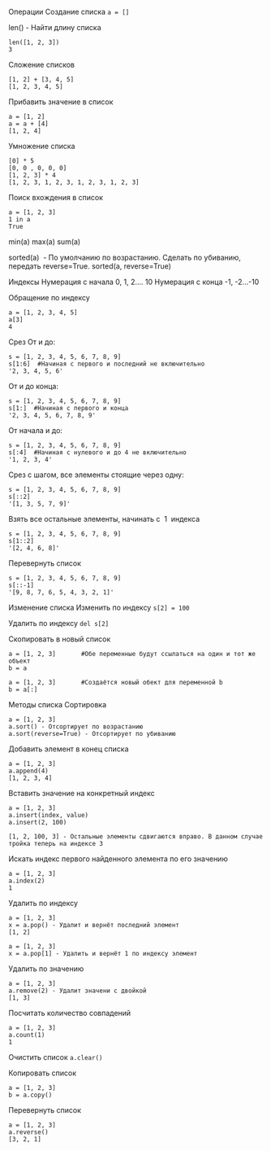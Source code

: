 Операции
Создание списка
`a = []`

len() - Найти длину списка

```
len([1, 2, 3])
3
```

Сложение списков

```
[1, 2] + [3, 4, 5]
[1, 2, 3, 4, 5]
```

Прибавить значение в список

```
a = [1, 2]
a = a + [4]
[1, 2, 4]
```

Умножение списка

```
[0] * 5
[0, 0 , 0, 0, 0]
[1, 2, 3] * 4
[1, 2, 3, 1, 2, 3, 1, 2, 3, 1, 2, 3]
```

Поиск вхождения в список

```
a = [1, 2, 3]
1 in a
True
```

min(a)
max(a)
sum(a)

sorted(a)  - По умолчанию по возрастанию. Сделать по убиванию, передать reverse=True. sorted(a, reverse=True)

Индексы
Нумерация с начала 0, 1, 2.... 10
Нумерация с конца -1, -2...-10

Обращение по индексу

```
a = [1, 2, 3, 4, 5]
a[3]
4
```

Срез
От и до:

```
s = [1, 2, 3, 4, 5, 6, 7, 8, 9]
s[1:6]  #Начиная с первого и последний не включительно
'2, 3, 4, 5, 6'
```

От и до конца:

```
s = [1, 2, 3, 4, 5, 6, 7, 8, 9]
s[1:]  #Начиная с первого и конца
'2, 3, 4, 5, 6, 7, 8, 9'
```

От начала и до:

```
s = [1, 2, 3, 4, 5, 6, 7, 8, 9]
s[:4]  #Начиная с нулевого и до 4 не включительно
'1, 2, 3, 4'
```

Срез с шагом, все элементы стоящие через одну:

```
s = [1, 2, 3, 4, 5, 6, 7, 8, 9]
s[::2]
'[1, 3, 5, 7, 9]'
```

Взять все остальные элементы, начинать с  1  индекса

```
s = [1, 2, 3, 4, 5, 6, 7, 8, 9]
s[1::2]
'[2, 4, 6, 8]'
```

Перевернуть список

```
s = [1, 2, 3, 4, 5, 6, 7, 8, 9]
s[::-1]
'[9, 8, 7, 6, 5, 4, 3, 2, 1]'
```

Изменение списка
Изменить по индексу
`s[2] = 100`

Удалить по индексу
`del s[2]`

Скопировать в новый список

```
a = [1, 2, 3]       #Обе переменные будут ссылаться на один и тот же объект
b = a

a = [1, 2, 3]       #Создаётся новый обект для переменной b
b = a[:]
```

Методы списка
Сортировка

```
a = [1, 2, 3]
a.sort() - Отсортирует по возрастанию
a.sort(reverse=True) - Отсортирует по убиванию
```

Добавить элемент в конец списка

```
a = [1, 2, 3]
a.append(4)
[1, 2, 3, 4]
```

Вставить значение на конкретный индекс

```
a = [1, 2, 3]
a.insert(index, value)
a.insert(2, 100)

[1, 2, 100, 3] - Остальные элементы сдвигаются вправо. В данном случае тройка теперь на индексе 3

```

Искать индекс первого найденного элемента по его значению

```
a = [1, 2, 3]
a.index(2)
1
```

Удалить по индексу

```
a = [1, 2, 3]
x = a.pop() - Удалит и вернёт последний элемент
[1, 2]

a = [1, 2, 3]
x = a.pop[1] - Удалить и вернёт 1 по индексу элемент
```

Удалить по значению

```
a = [1, 2, 3]
a.remove(2) - Удалит значени с двойкой
[1, 3]
```

Посчитать количество совпадений

```
a = [1, 2, 3]
a.count(1)
1
```

Очистить список
`a.clear()`

Копировать список

```
a = [1, 2, 3]
b = a.copy()
```

Перевернуть список

```
a = [1, 2, 3]
a.reverse()
[3, 2, 1]
```